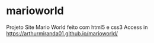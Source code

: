 # marioworld
Projeto Site Mario World feito com html5 e css3
Access in https://arthurmiranda01.github.io/marioworld/
